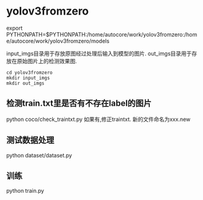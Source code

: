 # yolov3fromzero

export PYTHONPATH=$PYTHONPATH:/home/autocore/work/yolov3fromzero:/home/autocore/work/yolov3fromzero/models

input_imgs目录用于存放原图经过处理后输入到模型的图片.
out_imgs目录用于存放在原始图片上的检测效果图.

```
cd yolov3fromzero
mkdir input_imgs
mkdir out_imgs
```

## 检测train.txt里是否有不存在label的图片
python coco/check_traintxt.py
如果有,修正traintxt. 新的文件命名为xxx.new

## 测试数据处理
python dataset/dataset.py

## 训练
python train.py